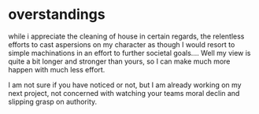 # overstandings
while i appreciate the cleaning of house in certain regards, the relentless efforts to cast aspersions on my character as though I would resort to simple machinations in an effort to further societal goals.... Well my view is quite a bit longer and stronger than yours, so I can make much more happen with much less effort.

I am not sure if you have noticed or not, but I am already working on my next project, not concerned with watching your teams moral declin and slipping grasp on authority.
